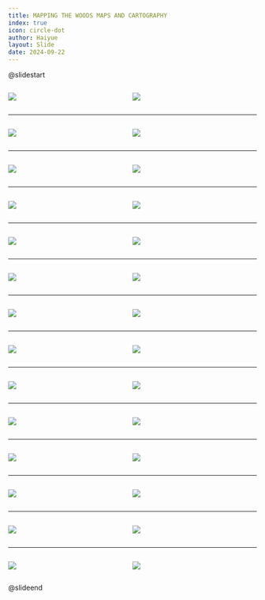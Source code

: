 ```yaml
---
title: MAPPING THE WOODS MAPS AND CARTOGRAPHY
index: true
icon: circle-dot
author: Haiyue
layout: Slide
date: 2024-09-22
---
```

 
@slidestart

<div style="display:flex">
<div style="flex:1">

![](https://raw.githubusercontent.com/yclord/reading/refs/heads/master/english/Level-W/MAPPING%20THE%20WOODS%20MAPS%20AND%20CARTOGRAPHY/001.webp)
</div>
<div style="flex:1">

![](https://raw.githubusercontent.com/yclord/reading/refs/heads/master/english/Level-W/MAPPING%20THE%20WOODS%20MAPS%20AND%20CARTOGRAPHY/002.webp)
</div>
</div>

---

<div style="display:flex">
<div style="flex:1">

![](https://raw.githubusercontent.com/yclord/reading/refs/heads/master/english/Level-W/MAPPING%20THE%20WOODS%20MAPS%20AND%20CARTOGRAPHY/003.webp)
</div>
<div style="flex:1">

![](https://raw.githubusercontent.com/yclord/reading/refs/heads/master/english/Level-W/MAPPING%20THE%20WOODS%20MAPS%20AND%20CARTOGRAPHY/004.webp)
</div>
</div>

---

<div style="display:flex">
<div style="flex:1">

![](https://raw.githubusercontent.com/yclord/reading/refs/heads/master/english/Level-W/MAPPING%20THE%20WOODS%20MAPS%20AND%20CARTOGRAPHY/005.webp)
</div>
<div style="flex:1">

![](https://raw.githubusercontent.com/yclord/reading/refs/heads/master/english/Level-W/MAPPING%20THE%20WOODS%20MAPS%20AND%20CARTOGRAPHY/006.webp)
</div>
</div>

---

<div style="display:flex">
<div style="flex:1">

![](https://raw.githubusercontent.com/yclord/reading/refs/heads/master/english/Level-W/MAPPING%20THE%20WOODS%20MAPS%20AND%20CARTOGRAPHY/007.webp)
</div>
<div style="flex:1">

![](https://raw.githubusercontent.com/yclord/reading/refs/heads/master/english/Level-W/MAPPING%20THE%20WOODS%20MAPS%20AND%20CARTOGRAPHY/008.webp)
</div>
</div>

---

<div style="display:flex">
<div style="flex:1">

![](https://raw.githubusercontent.com/yclord/reading/refs/heads/master/english/Level-W/MAPPING%20THE%20WOODS%20MAPS%20AND%20CARTOGRAPHY/009.webp)
</div>
<div style="flex:1">

![](https://raw.githubusercontent.com/yclord/reading/refs/heads/master/english/Level-W/MAPPING%20THE%20WOODS%20MAPS%20AND%20CARTOGRAPHY/010.webp)
</div>
</div>

---

<div style="display:flex">
<div style="flex:1">

![](https://raw.githubusercontent.com/yclord/reading/refs/heads/master/english/Level-W/MAPPING%20THE%20WOODS%20MAPS%20AND%20CARTOGRAPHY/011.webp)
</div>
<div style="flex:1">

![](https://raw.githubusercontent.com/yclord/reading/refs/heads/master/english/Level-W/MAPPING%20THE%20WOODS%20MAPS%20AND%20CARTOGRAPHY/012.webp)
</div>
</div>

---

<div style="display:flex">
<div style="flex:1">

![](https://raw.githubusercontent.com/yclord/reading/refs/heads/master/english/Level-W/MAPPING%20THE%20WOODS%20MAPS%20AND%20CARTOGRAPHY/013.webp)
</div>
<div style="flex:1">

![](https://raw.githubusercontent.com/yclord/reading/refs/heads/master/english/Level-W/MAPPING%20THE%20WOODS%20MAPS%20AND%20CARTOGRAPHY/014.webp)
</div>
</div>

---

<div style="display:flex">
<div style="flex:1">

![](https://raw.githubusercontent.com/yclord/reading/refs/heads/master/english/Level-W/MAPPING%20THE%20WOODS%20MAPS%20AND%20CARTOGRAPHY/015.webp)
</div>
<div style="flex:1">

![](https://raw.githubusercontent.com/yclord/reading/refs/heads/master/english/Level-W/MAPPING%20THE%20WOODS%20MAPS%20AND%20CARTOGRAPHY/016.webp)
</div>
</div>

---

<div style="display:flex">
<div style="flex:1">

![](https://raw.githubusercontent.com/yclord/reading/refs/heads/master/english/Level-W/MAPPING%20THE%20WOODS%20MAPS%20AND%20CARTOGRAPHY/017.webp)
</div>
<div style="flex:1">

![](https://raw.githubusercontent.com/yclord/reading/refs/heads/master/english/Level-W/MAPPING%20THE%20WOODS%20MAPS%20AND%20CARTOGRAPHY/018.webp)
</div>
</div>

---

<div style="display:flex">
<div style="flex:1">

![](https://raw.githubusercontent.com/yclord/reading/refs/heads/master/english/Level-W/MAPPING%20THE%20WOODS%20MAPS%20AND%20CARTOGRAPHY/019.webp)
</div>
<div style="flex:1">

![](https://raw.githubusercontent.com/yclord/reading/refs/heads/master/english/Level-W/MAPPING%20THE%20WOODS%20MAPS%20AND%20CARTOGRAPHY/020.webp)
</div>
</div>

---

<div style="display:flex">
<div style="flex:1">

![](https://raw.githubusercontent.com/yclord/reading/refs/heads/master/english/Level-W/MAPPING%20THE%20WOODS%20MAPS%20AND%20CARTOGRAPHY/021.webp)
</div>
<div style="flex:1">

![](https://raw.githubusercontent.com/yclord/reading/refs/heads/master/english/Level-W/MAPPING%20THE%20WOODS%20MAPS%20AND%20CARTOGRAPHY/022.webp)
</div>
</div>

---

<div style="display:flex">
<div style="flex:1">

![](https://raw.githubusercontent.com/yclord/reading/refs/heads/master/english/Level-W/MAPPING%20THE%20WOODS%20MAPS%20AND%20CARTOGRAPHY/023.webp)
</div>
<div style="flex:1">

![](https://raw.githubusercontent.com/yclord/reading/refs/heads/master/english/Level-W/MAPPING%20THE%20WOODS%20MAPS%20AND%20CARTOGRAPHY/024.webp)
</div>
</div>

---

<div style="display:flex">
<div style="flex:1">

![](https://raw.githubusercontent.com/yclord/reading/refs/heads/master/english/Level-W/MAPPING%20THE%20WOODS%20MAPS%20AND%20CARTOGRAPHY/025.webp)
</div>
<div style="flex:1">

![](https://raw.githubusercontent.com/yclord/reading/refs/heads/master/english/Level-W/MAPPING%20THE%20WOODS%20MAPS%20AND%20CARTOGRAPHY/026.webp)
</div>
</div>

---

<div style="display:flex">
<div style="flex:1">

![](https://raw.githubusercontent.com/yclord/reading/refs/heads/master/english/Level-W/MAPPING%20THE%20WOODS%20MAPS%20AND%20CARTOGRAPHY/027.webp)
</div>
<div style="flex:1">

![](https://raw.githubusercontent.com/yclord/reading/refs/heads/master/english/Level-W/MAPPING%20THE%20WOODS%20MAPS%20AND%20CARTOGRAPHY/028.webp)
</div>
</div>

@slideend